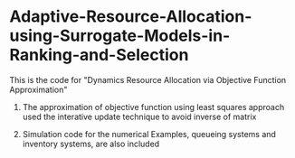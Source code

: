 # Adaptive-Resource-Allocation-using-Surrogate-Models-in-Ranking-and-Selection

This is the code for "Dynamics Resource Allocation via Objective Function Approximation"

1. The approximation of objective function using least squares approach used the interative update technique to avoid inverse of matrix

2. Simulation code for the numerical Examples, queueing systems and inventory systems, are also included


